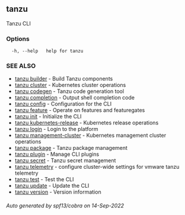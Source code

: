 ## tanzu

Tanzu CLI

### Options

```
  -h, --help   help for tanzu
```

### SEE ALSO

* [tanzu builder](tanzu_builder.md)	 - Build Tanzu components
* [tanzu cluster](tanzu_cluster.md)	 - Kubernetes cluster operations
* [tanzu codegen](tanzu_codegen.md)	 - Tanzu code generation tool
* [tanzu completion](tanzu_completion.md)	 - Output shell completion code
* [tanzu config](tanzu_config.md)	 - Configuration for the CLI
* [tanzu feature](tanzu_feature.md)	 - Operate on features and featuregates
* [tanzu init](tanzu_init.md)	 - Initialize the CLI
* [tanzu kubernetes-release](tanzu_kubernetes-release.md)	 - Kubernetes release operations
* [tanzu login](tanzu_login.md)	 - Login to the platform
* [tanzu management-cluster](tanzu_management-cluster.md)	 - Kubernetes management cluster operations
* [tanzu package](tanzu_package.md)	 - Tanzu package management
* [tanzu plugin](tanzu_plugin.md)	 - Manage CLI plugins
* [tanzu secret](tanzu_secret.md)	 - Tanzu secret management
* [tanzu telemetry](tanzu_telemetry.md)	 - configure cluster-wide settings for vmware tanzu telemetry
* [tanzu test](tanzu_test.md)	 - Test the CLI
* [tanzu update](tanzu_update.md)	 - Update the CLI
* [tanzu version](tanzu_version.md)	 - Version information

###### Auto generated by spf13/cobra on 14-Sep-2022
